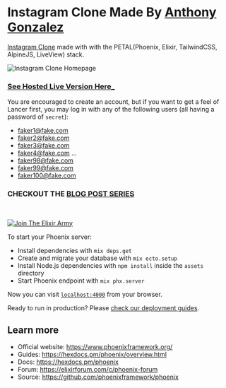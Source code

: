 # Instagram Clone Made By [Anthony Gonzalez](https://elixirprogrammer.com "Anthony Gonzalez Github")

[Instagram Clone](https://petal-instagram-clone.herokuapp.com/ "Lancer") made with with the PETAL(Phoenix, Elixir, TailwindCSS, AlpineJS, LiveView) stack.

![Instagram Clone Homepage](https://dev-to-uploads.s3.amazonaws.com/uploads/articles/hqchl3mvl9soy1n03r83.jpg "Lancer Homepage")

### [See Hosted Live Version Here_](https://petal-instagram-clone.herokuapp.com/ "Lancer")

You are encouraged to create an account, but if you want to get a feel of Lancer first, you may log in with any of the following users (all having a password of `secret`):

- faker1@fake.com
- faker2@fake.com
- faker3@fake.com
- faker4@fake.com
...
- faker98@fake.com
- faker99@fake.com
- faker100@fake.com

### CHECKOUT THE [BLOG POST SERIES](https://dev.to/elixirprogrammer/let-s-build-an-instagram-clone-with-the-petal-phoenix-elixir-tailwindcss-alpinejs-liveview-stack-263n)

&nbsp;

[![Join The Elixir Army](https://dev-to-uploads.s3.amazonaws.com/uploads/articles/cv2q172ztuekdtw82vo9.png)](https://elixirprogrammer.com)

To start your Phoenix server:

  * Install dependencies with `mix deps.get`
  * Create and migrate your database with `mix ecto.setup`
  * Install Node.js dependencies with `npm install` inside the `assets` directory
  * Start Phoenix endpoint with `mix phx.server`

Now you can visit [`localhost:4000`](http://localhost:4000) from your browser.

Ready to run in production? Please [check our deployment guides](https://hexdocs.pm/phoenix/deployment.html).

## Learn more

  * Official website: https://www.phoenixframework.org/
  * Guides: https://hexdocs.pm/phoenix/overview.html
  * Docs: https://hexdocs.pm/phoenix
  * Forum: https://elixirforum.com/c/phoenix-forum
  * Source: https://github.com/phoenixframework/phoenix
